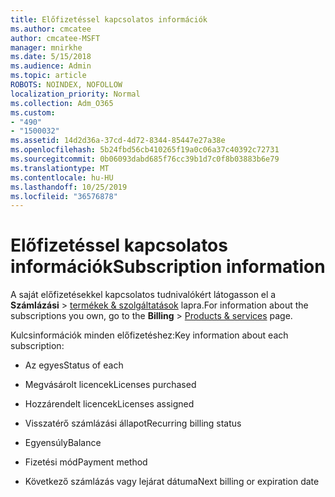 ```yaml
---
title: Előfizetéssel kapcsolatos információk
ms.author: cmcatee
author: cmcatee-MSFT
manager: mnirkhe
ms.date: 5/15/2018
ms.audience: Admin
ms.topic: article
ROBOTS: NOINDEX, NOFOLLOW
localization_priority: Normal
ms.collection: Adm_O365
ms.custom:
- "490"
- "1500032"
ms.assetid: 14d2d36a-37cd-4d72-8344-85447e27a38e
ms.openlocfilehash: 5b24fbd56cb410265f19a0c06a37c40392c72731
ms.sourcegitcommit: 0b06093dabd685f76cc39b1d7c0f8b03883b6e79
ms.translationtype: MT
ms.contentlocale: hu-HU
ms.lasthandoff: 10/25/2019
ms.locfileid: "36576878"
---
```

# <a name="subscription-information"></a><span data-ttu-id="91cd2-102">Előfizetéssel kapcsolatos információk</span><span class="sxs-lookup"><span data-stu-id="91cd2-102">Subscription information</span></span>

<span data-ttu-id="91cd2-103">A saját előfizetésekkel kapcsolatos tudnivalókért látogasson el a **Számlázási** \> [termékek & szolgáltatások](https://go.microsoft.com/fwlink/p/?linkid=842054) lapra.</span><span class="sxs-lookup"><span data-stu-id="91cd2-103">For information about the subscriptions you own, go to the **Billing** \> [Products & services](https://go.microsoft.com/fwlink/p/?linkid=842054) page.</span></span>
  
<span data-ttu-id="91cd2-104">Kulcsinformációk minden előfizetéshez:</span><span class="sxs-lookup"><span data-stu-id="91cd2-104">Key information about each subscription:</span></span>
  
- <span data-ttu-id="91cd2-105">Az egyes</span><span class="sxs-lookup"><span data-stu-id="91cd2-105">Status of each</span></span>

- <span data-ttu-id="91cd2-106">Megvásárolt licencek</span><span class="sxs-lookup"><span data-stu-id="91cd2-106">Licenses purchased</span></span>

- <span data-ttu-id="91cd2-107">Hozzárendelt licencek</span><span class="sxs-lookup"><span data-stu-id="91cd2-107">Licenses assigned</span></span>

- <span data-ttu-id="91cd2-108">Visszatérő számlázási állapot</span><span class="sxs-lookup"><span data-stu-id="91cd2-108">Recurring billing status</span></span>

- <span data-ttu-id="91cd2-109">Egyensúly</span><span class="sxs-lookup"><span data-stu-id="91cd2-109">Balance</span></span>

- <span data-ttu-id="91cd2-110">Fizetési mód</span><span class="sxs-lookup"><span data-stu-id="91cd2-110">Payment method</span></span>

- <span data-ttu-id="91cd2-111">Következő számlázás vagy lejárat dátuma</span><span class="sxs-lookup"><span data-stu-id="91cd2-111">Next billing or expiration date</span></span>